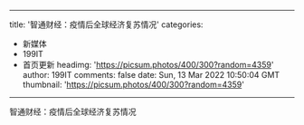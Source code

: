 
---
title: '智通财经：疫情后全球经济复苏情况'
categories: 
 - 新媒体
 - 199IT
 - 首页更新
headimg: 'https://picsum.photos/400/300?random=4359'
author: 199IT
comments: false
date: Sun, 13 Mar 2022 10:50:04 GMT
thumbnail: 'https://picsum.photos/400/300?random=4359'
---

<div>   
智通财经：疫情后全球经济复苏情况  
</div>
            